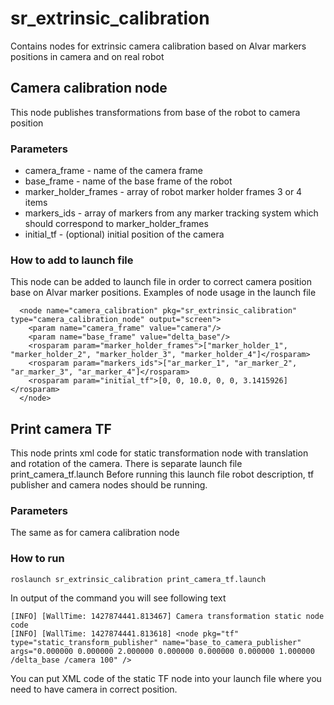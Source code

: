 # sr_extrinsic_calibration

Contains nodes for extrinsic camera calibration based on Alvar markers positions in camera and on real robot

## Camera calibration node

This node publishes transformations from base of the robot to camera position

### Parameters

* camera_frame - name of the camera frame
* base_frame - name of the base frame of the robot
* marker_holder_frames - array of robot marker holder frames 3 or 4 items
* markers_ids - array of markers from any marker tracking system which should correspond to marker_holder_frames
* initial_tf - (optional) initial position of the camera

### How to add to launch file

This node can be added to launch file in order to correct camera position base on Alvar marker positions.
Examples of node usage in the launch file 

```
  <node name="camera_calibration" pkg="sr_extrinsic_calibration" type="camera_calibration_node" output="screen">
    <param name="camera_frame" value="camera"/>
    <param name="base_frame" value="delta_base"/>
    <rosparam param="marker_holder_frames">["marker_holder_1", "marker_holder_2", "marker_holder_3", "marker_holder_4"]</rosparam>
    <rosparam param="markers_ids">["ar_marker_1", "ar_marker_2", "ar_marker_3", "ar_marker_4"]</rosparam>
    <rosparam param="initial_tf">[0, 0, 10.0, 0, 0, 3.1415926]</rosparam>
  </node>
```



## Print camera TF

This node prints xml code for static transformation node with translation and rotation of the camera.
There is separate launch file print_camera_tf.launch
Before running this launch file robot description, tf publisher and camera nodes should be running.

### Parameters

The same as for camera calibration node

### How to run

```
roslaunch sr_extrinsic_calibration print_camera_tf.launch
```

In output of the command you will see following text

```
[INFO] [WallTime: 1427874441.813467] Camera transformation static node code
[INFO] [WallTime: 1427874441.813618] <node pkg="tf" type="static_transform_publisher" name="base_to_camera_publisher" args="0.000000 0.000000 2.000000 0.000000 0.000000 0.000000 1.000000 /delta_base /camera 100" />
```

You can put XML code of the static TF node into your launch file where you need to have camera in correct position.



